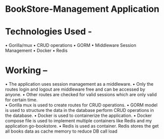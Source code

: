 # BookStore-Management Application

# Technologies Used -
•	Gorilla/mux
•	CRUD operations
•	GORM
•	Middleware Session Management
•	Docker 
•	Redis 

# Working –
•	The application uses session management as a middleware. 
•	Only the routes login and logout are middleware free and can be accessed by anyone.
•	Other routes are checked for valid sessions which are only valid for certain time.  
•	Gorilla mux is used to create routes for CRUD operations. 
•	GORM model is used to structure the data in the database perform CRUD operations in the database. 
•	Docker is used to containerize the application. 
•	Docker compose file is used to implement multiple containers like Redis and my application go-bookstore.
•	Redis is used as container. 
Redis stores the get all books data as cache memory to reduce DB call load 
